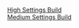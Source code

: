 ﻿[High Settings Build](https://www.dropbox.com/s/wx2zyazpyairqii/Pacboy.zip?dl=0)  
[Medium Settings Build](https://my.pcloud.com/publink/show?code=XZkpGXZRY2DC0OpBekpyjKY5CAzORbUgCD7)  
